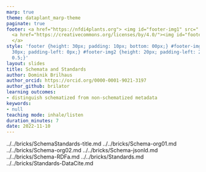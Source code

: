 ```yaml
---
marp: true
theme: dataplant_marp-theme
paginate: true
footer: <a href="https://nfdi4plants.org"> <img id="footer-img1" src="../../images/_logos/DataPLANT/DataPLANT_logo_square_bg_transparent.svg"></a>
  <a href="https://creativecommons.org/licenses/by/4.0/"><img id="footer-img2" src="../../images/_logos/CreativeCommons/by.svg">
  </a>
style: 'footer {height: 30px; padding: 10px; bottom: 00px;} #footer-img1 {height:
  30px; padding-left: 0px;} #footer-img2 {height: 20px; padding-left: 20px; opacity:
  0.5;}'
layout: slides
title: Schemata and Standards
author: Dominik Brilhaus
author_orcid: https://orcid.org/0000-0001-9021-3197
author_github: brilator
learning outcomes:
- distinguish schematized from non-schematized metadata
keywords:
- null
teaching mode: inhale/listen
duration_minutes: 7
date: 2022-11-10
---
```


../../bricks/SchemaStandards-title.md
../../bricks/Schema-org01.md
../../bricks/Schema-org02.md
../../bricks/Schema-jsonld.md
../../bricks/Schema-RDFa.md
../../bricks/Standards.md
../../bricks/Standards-DataCite.md
